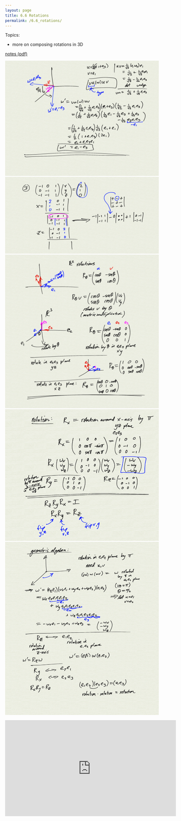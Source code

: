```yaml
---
layout: page
title: 6.6 Rotations
permalink: /6.6_rotations/
---
```


Topics:
- more on composing rotations in 3D

[notes (pdf)](MultiV_6.6_Rotations.pdf) 

![](0.png)
![](1.png)
![](2.png)
![](3.png)
![](4.png)

<iframe width="560" height="315" src="https://www.youtube.com/embed/oiatT6_Fc8Q" title="YouTube video player" frameborder="0" allow="accelerometer; autoplay; clipboard-write; encrypted-media; gyroscope; picture-in-picture" allowfullscreen></iframe>

